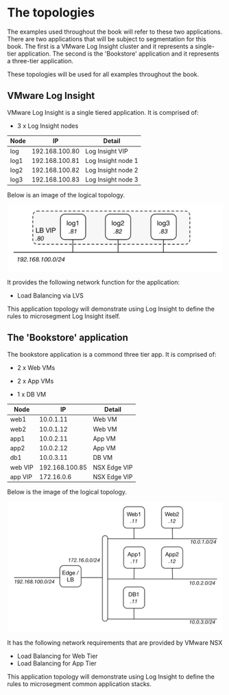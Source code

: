 # The topologies

The examples used throughout the book will refer to these two applications. There are two applications that will be subject to segmentation for this book. The first is a VMware Log Insight cluster and it represents a single-tier application. The second is the 'Bookstore' application and it represents a three-tier application. 

These topologies will be used for all examples throughout the book.

## VMware Log Insight

VMware Log Insight is a single tiered application. It is comprised of:

* 3 x Log Insight nodes

| Node | IP | Detail |
| -- | -- | -- |
| log | 192.168.100.80 | Log Insight VIP |
| log1 | 192.168.100.81 | Log Insight node 1 |
| log2 | 192.168.100.82 | Log Insight node 2 |
| log3 | 192.168.100.83 | Log Insight node 3 |

Below is an image of the logical topology.

![Log Insight topology](images/li-topology.png)

It provides the following network function for the application:

* Load Balancing via LVS

This application topology will demonstrate using Log Insight to define the rules to microsegment Log Insight itself.



## The 'Bookstore' application

The bookstore application is a commond three tier app. It is comprised of:

* 2 x Web VMs

* 2 x App VMs

* 1 x DB VM

| Node | IP | Detail |
| -- | -- | -- |
| web1 | 10.0.1.11 | Web VM |
| web2 | 10.0.1.12 | Web VM |
| app1 | 10.0.2.11 | App VM |
| app2 | 10.0.2.12 | App VM |
| db1 | 10.0.3.11 | DB VM |
| web VIP | 192.168.100.85 | NSX Edge VIP |
| app VIP | 172.16.0.6 | NSX Edge VIP |

Below is the image of the logical topology.

![Bookstore topology](images/bookstore-topology.png)

It has the following network requirements that are provided by VMware NSX

* Load Balancing for Web Tier
* Load Balancing for App Tier

This application topology will demonstrate using Log Insight to define the rules to microsegment common application stacks.
